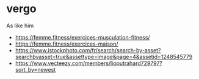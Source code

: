# vergo
As like him

* https://femme.fitness/exercices-musculation-fitness/
* https://femme.fitness/exercices-maison/
* https://www.istockphoto.com/fr/search/search-by-asset?searchbyasset=true&assettype=image&page=4&assetid=1248545779
* https://www.vecteezy.com/members/lioputrahard729797?sort_by=newest